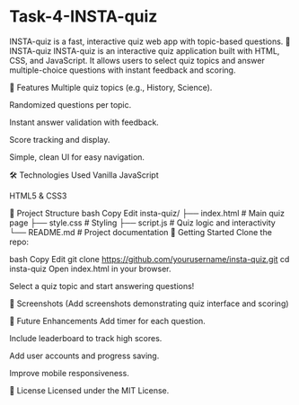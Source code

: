 # Task-4-INSTA-quiz
INSTA-quiz is a fast, interactive quiz web app with topic-based questions.
📝 INSTA-quiz
INSTA-quiz is an interactive quiz application built with HTML, CSS, and JavaScript. It allows users to select quiz topics and answer multiple-choice questions with instant feedback and scoring.

🎯 Features
Multiple quiz topics (e.g., History, Science).

Randomized questions per topic.

Instant answer validation with feedback.

Score tracking and display.

Simple, clean UI for easy navigation.

🛠 Technologies Used
Vanilla JavaScript

HTML5 & CSS3

📁 Project Structure
bash
Copy
Edit
insta-quiz/
├── index.html       # Main quiz page
├── style.css        # Styling
├── script.js        # Quiz logic and interactivity
└── README.md        # Project documentation
🚀 Getting Started
Clone the repo:

bash
Copy
Edit
git clone https://github.com/yourusername/insta-quiz.git
cd insta-quiz
Open index.html in your browser.

Select a quiz topic and start answering questions!

📸 Screenshots
(Add screenshots demonstrating quiz interface and scoring)

📌 Future Enhancements
Add timer for each question.

Include leaderboard to track high scores.

Add user accounts and progress saving.

Improve mobile responsiveness.

📜 License
Licensed under the MIT License.

